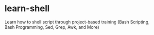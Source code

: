 # learn-shell
Learn how to shell script through project-based training (Bash Scripting, Bash Programming, Sed, Grep, Awk, and More)
